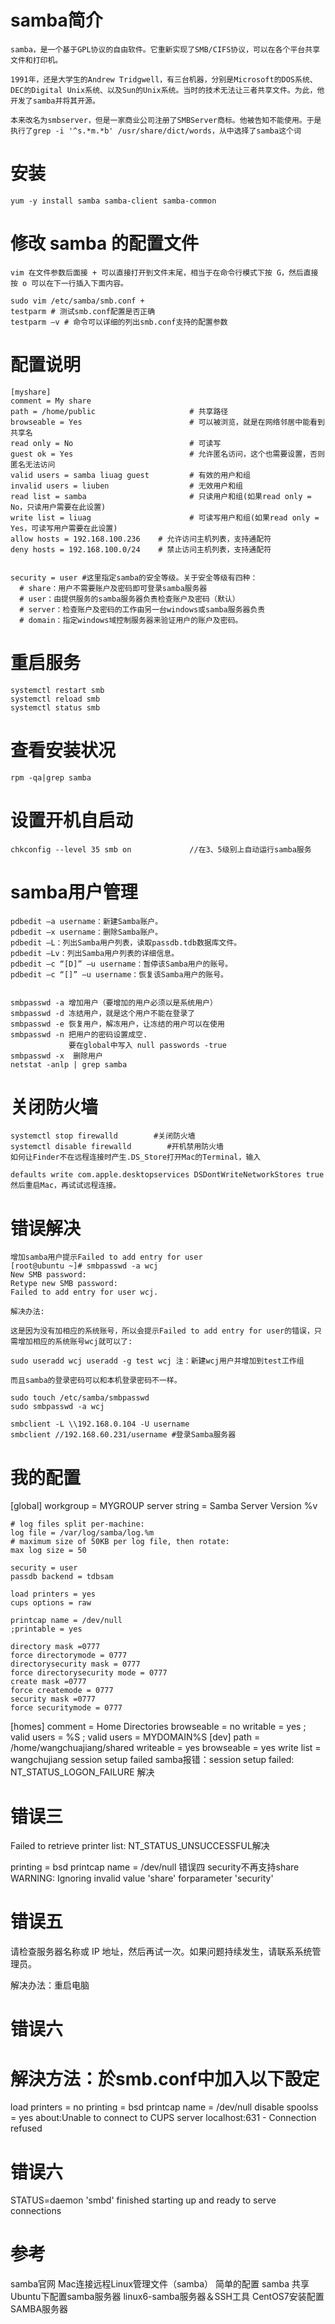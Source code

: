 # samba简介
```text
samba，是一个基于GPL协议的自由软件。它重新实现了SMB/CIFS协议，可以在各个平台共享文件和打印机。

1991年，还是大学生的Andrew Tridgwell，有三台机器，分别是Microsoft的DOS系统、DEC的Digital Unix系统、以及Sun的Unix系统。当时的技术无法让三者共享文件。为此，他开发了samba并将其开源。

本来改名为smbserver，但是一家商业公司注册了SMBServer商标。他被告知不能使用。于是执行了grep -i '^s.*m.*b' /usr/share/dict/words，从中选择了samba这个词
```
# 安装
```
yum -y install samba samba-client samba-common
```
# 修改 samba 的配置文件
```
vim 在文件参数后面接 + 可以直接打开到文件末尾，相当于在命令行模式下按 G，然后直接按 o 可以在下一行插入下面内容。

sudo vim /etc/samba/smb.conf +
testparm # 测试smb.conf配置是否正确
testparm –v # 命令可以详细的列出smb.conf支持的配置参数
```
# 配置说明
```
[myshare] 
comment = My share 
path = /home/public                     # 共享路径 
browseable = Yes                        # 可以被浏览，就是在网络邻居中能看到共享名 
read only = No                          # 可读写 
guest ok = Yes                          # 允许匿名访问，这个也需要设置，否则匿名无法访问 
valid users = samba liuag guest         # 有效的用户和组 
invalid users = liuben                  # 无效用户和组    
read list = samba                       # 只读用户和组(如果read only = No，只读用户需要在此设置) 
write list = liuag                      # 可读写用户和组(如果read only = Yes，可读写用户需要在此设置) 
allow hosts = 192.168.100.236    # 允许访问主机列表，支持通配符 
deny hosts = 192.168.100.0/24    # 禁止访问主机列表，支持通配符 


security = user #这里指定samba的安全等级。关于安全等级有四种：
  # share：用户不需要账户及密码即可登录samba服务器
  # user：由提供服务的samba服务器负责检查账户及密码（默认）
  # server：检查账户及密码的工作由另一台windows或samba服务器负责
  # domain：指定windows域控制服务器来验证用户的账户及密码。
```

# 重启服务
```
systemctl restart smb
systemctl reload smb
systemctl status smb
```
# 查看安装状况
```
rpm -qa|grep samba
```
# 设置开机自启动
```
chkconfig --level 35 smb on             //在3、5级别上自动运行samba服务
```
# samba用户管理
```
pdbedit –a username：新建Samba账户。
pdbedit –x username：删除Samba账户。
pdbedit –L：列出Samba用户列表，读取passdb.tdb数据库文件。
pdbedit –Lv：列出Samba用户列表的详细信息。
pdbedit –c “[D]” –u username：暂停该Samba用户的账号。
pdbedit –c “[]” –u username：恢复该Samba用户的账号。


smbpasswd -a 增加用户（要增加的用户必须以是系统用户）   
smbpasswd -d 冻结用户，就是这个用户不能在登录了   
smbpasswd -e 恢复用户，解冻用户，让冻结的用户可以在使用   
smbpasswd -n 把用户的密码设置成空.   
             要在global中写入 null passwords -true   
smbpasswd -x  删除用户  
netstat -anlp | grep samba
```
# 关闭防火墙
```
systemctl stop firewalld        #关闭防火墙
systemctl disable firewalld        #开机禁用防火墙
如何让Finder不在远程连接时产生.DS_Store打开Mac的Terminal，输入

defaults write com.apple.desktopservices DSDontWriteNetworkStores true
然后重启Mac，再试试远程连接。
```
# 错误解决
```
增加samba用户提示Failed to add entry for user
[root@ubuntu ~]# smbpasswd -a wcj
New SMB password:
Retype new SMB password:
Failed to add entry for user wcj.

解决办法:

这是因为没有加相应的系统账号，所以会提示Failed to add entry for user的错误，只需增加相应的系统账号wcj就可以了:

sudo useradd wcj useradd -g test wcj 注：新建wcj用户并增加到test工作组

而且samba的登录密码可以和本机登录密码不一样。

sudo touch /etc/samba/smbpasswd
sudo smbpasswd -a wcj

smbclient -L \\192.168.0.104 -U username
smbclient //192.168.60.231/username #登录Samba服务器
```
# 我的配置
[global]
    workgroup = MYGROUP
    server string = Samba Server Version %v

    # log files split per-machine:
    log file = /var/log/samba/log.%m
    # maximum size of 50KB per log file, then rotate:
    max log size = 50

    security = user
    passdb backend = tdbsam

    load printers = yes
    cups options = raw

    printcap name = /dev/null
    ;printable = yes

    directory mask =0777
    force directorymode = 0777
    directorysecurity mask = 0777
    force directorysecurity mode = 0777
    create mask =0777
    force createmode = 0777
    security mask =0777
    force securitymode = 0777

[homes]
    comment = Home Directories
    browseable = no
    writable = yes
;   valid users = %S
;   valid users = MYDOMAIN\%S
[dev]
    path = /home/wangchuajiang/shared
    writeable = yes
    browseable = yes
    write list = wangchujiang
session setup failed
samba报错：session setup failed: NT_STATUS_LOGON_FAILURE 解决

# 错误三
Failed to retrieve printer list: NT_STATUS_UNSUCCESSFUL解决

printing = bsd
printcap name = /dev/null
错误四
security不再支持share
WARNING: Ignoring invalid value 'share' forparameter 'security'

# 错误五
请检查服务器名称或 IP 地址，然后再试一次。如果问题持续发生，请联系系统管理员。

解决办法：重启电脑

# 错误六
# 解決方法：於smb.conf中加入以下設定 
load printers = no 
printing = bsd 
printcap name = /dev/null 
disable spoolss = yes 
about:Unable to connect to CUPS server localhost:631 - Connection refused

# 错误六
STATUS=daemon 'smbd' finished starting up and ready to serve connections

# 参考
samba官网
Mac连接远程Linux管理文件（samba）
简单的配置 samba 共享
Ubuntu下配置samba服务器
linux6-samba服务器＆SSH工具
CentOS7安装配置SAMBA服务器
